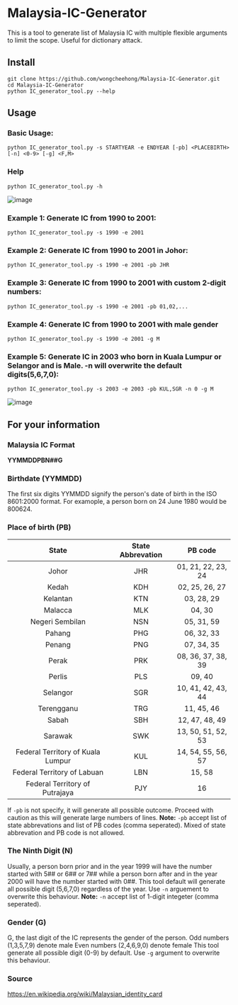 # Malaysia-IC-Generator
This is a tool to generate list of Malaysia IC with multiple flexible arguments to limit the scope. Useful for dictionary attack.

## Install
```
git clone https://github.com/wongcheehong/Malaysia-IC-Generator.git
cd Malaysia-IC-Generator
python IC_generator_tool.py --help
```

## Usage 
### Basic Usage:
```
python IC_generator_tool.py -s STARTYEAR -e ENDYEAR [-pb] <PLACEBIRTH> [-n] <0-9> [-g] <F,M>
```
### Help
```
python IC_generator_tool.py -h
```
![image](https://user-images.githubusercontent.com/11075969/121502714-01e66d80-ca13-11eb-9564-6612fa3975d6.png)
### Example 1: Generate IC from 1990 to 2001:
```
python IC_generator_tool.py -s 1990 -e 2001
```
### Example 2: Generate IC from 1990 to 2001 in Johor:
```
python IC_generator_tool.py -s 1990 -e 2001 -pb JHR
```
### Example 3: Generate IC from 1990 to 2001 with custom 2-digit numbers:
```
python IC_generator_tool.py -s 1990 -e 2001 -pb 01,02,...
```
### Example 4: Generate IC from 1990 to 2001 with male gender
```
python IC_generator_tool.py -s 1990 -e 2001 -g M
```
### Example 5: Generate IC in 2003 who born in Kuala Lumpur or Selangor and is Male. -n will overwrite the default digits(5,6,7,0): 
```
python IC_generator_tool.py -s 2003 -e 2003 -pb KUL,SGR -n 0 -g M
```
![image](https://user-images.githubusercontent.com/11075969/121502432-c21f8600-ca12-11eb-936d-7550ad879bc4.png)

## For your information
### Malaysia IC Format
**YYMMDDPBN##G**
### Birthdate (YYMMDD)
The first six digits YYMMDD signify the person's date of birth in the ISO 8601:2000 format. For examople, a person born on 24 June 1980 would be 800624.

### Place of birth (PB)
| State | State Abbrevation | PB code |
| :---: | :---: | :---: |
| Johor | JHR | 01, 21, 22, 23, 24 |
| Kedah | KDH | 02, 25, 26, 27 |
| Kelantan | KTN | 03, 28, 29 |
| Malacca | MLK | 04, 30 |
| Negeri Sembilan | NSN | 05, 31, 59 |
| Pahang | PHG | 06, 32, 33 |
| Penang | PNG | 07, 34, 35 |
| Perak | PRK | 08, 36, 37, 38, 39 |
| Perlis | PLS | 09, 40 |
| Selangor | SGR | 10, 41, 42, 43, 44 |
| Terengganu | TRG | 11, 45, 46 |
| Sabah | SBH | 12, 47, 48, 49 |
| Sarawak | SWK | 13, 50, 51, 52, 53 |
| Federal Territory of Kuala Lumpur | KUL | 14, 54, 55, 56, 57 |
| Federal Territory of Labuan | LBN | 15, 58 |
| Federal Territory of Putrajaya | PJY | 16 |

If `-pb` is not specify, it will generate all possible outcome. Proceed with caution as this will generate large numbers of lines.
**Note:** `-pb` accept list of state abbrevations and list of PB codes (comma seperated). Mixed of state abbrevation and PB code is not allowed.

### The Ninth Digit (N)
Usually, a person born prior and in the year 1999 will have the number started with 5## or 6## or 7## while a person born after and in the year 2000 will have the number started with 0##. This tool default will generate all possible digit (5,6,7,0) regardless of the year. Use `-n` arguement to overwrite this behaviour.
**Note:** `-n` accept list of 1-digit integeter (comma seperated).

### Gender (G)
G, the last digit of the IC represents the gender of the person.
Odd numbers (1,3,5,7,9) denote male
Even numbers (2,4,6,9,0) denote female
This tool generate all possible digit (0-9) by default. Use `-g` argument to overwrite this behaviour. 

### Source
https://en.wikipedia.org/wiki/Malaysian_identity_card
